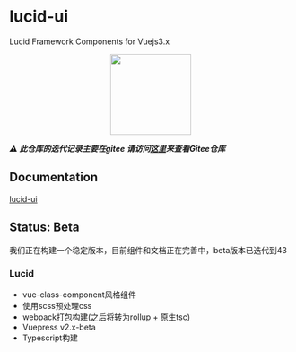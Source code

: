 # lucid-ui
Lucid Framework Components for Vuejs3.x
<p align="center">
  <img width="144px" src="http://123.57.57.75:8080/lucid-logo.svg" />
</p>

***⚠️ 此仓库的迭代记录主要在gitee 请访问[这里](https://gitee.com/w12w.com/lucid)来查看Gitee仓库***

## Documentation

[lucid-ui](http://123.57.57.75:8080)

## Status: Beta

我们正在构建一个稳定版本，目前组件和文档正在完善中，beta版本已迭代到43

### Lucid

- vue-class-component风格组件
- 使用scss预处理css
- webpack打包构建(之后将转为rollup + 原生tsc)
- Vuepress v2.x-beta
- Typescript构建


